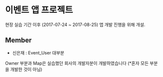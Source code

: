 # 이벤트 앱 프로젝트

현장 실습 기간 이후 (2017-07-24 ~ 2017-08-25)
앱 개발 진행을 위해 개설.

## Member

* 신은재 : Event_User 대부분

Owner 부분과 Map은 실습했던 회사의 개발자분이 개발하였습니다 (*혼자 모든 부분을 개발한 것이 아님)
